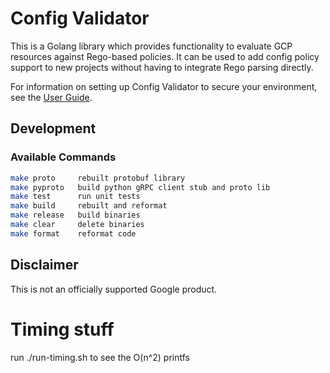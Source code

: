 # Config Validator

This is a Golang library which provides functionality to evaluate
GCP resources against Rego-based policies. It can be used to add
config policy support to new projects without having to integrate
Rego parsing directly.

For information on setting up Config Validator to secure your environment,
see the [User Guide](https://github.com/forseti-security/policy-library/blob/master/docs/user_guide.md).

## Development
### Available Commands

```sh
make proto     rebuilt protobuf library
make pyproto   build python gRPC client stub and proto lib
make test      run unit tests
make build     rebuilt and reformat
make release   build binaries
make clear     delete binaries
make format    reformat code
```

## Disclaimer
This is not an officially supported Google product.

# Timing stuff

run ./run-timing.sh to see the O(n^2) printfs
